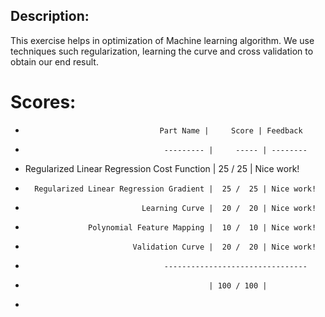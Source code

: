 ## Description:

This exercise helps in optimization of Machine learning algorithm. We use techniques such regularization, learning the curve and cross validation to obtain our end result. 

# Scores:
*                                   Part Name |     Score | Feedback
*                                    --------- |     ----- | --------
*  Regularized Linear Regression Cost Function |  25 /  25 | Nice work!
*       Regularized Linear Regression Gradient |  25 /  25 | Nice work!
*                               Learning Curve |  20 /  20 | Nice work!
*                   Polynomial Feature Mapping |  10 /  10 | Nice work!
*                             Validation Curve |  20 /  20 | Nice work!
*                                    --------------------------------
*                                              | 100 / 100 | 
*  
 